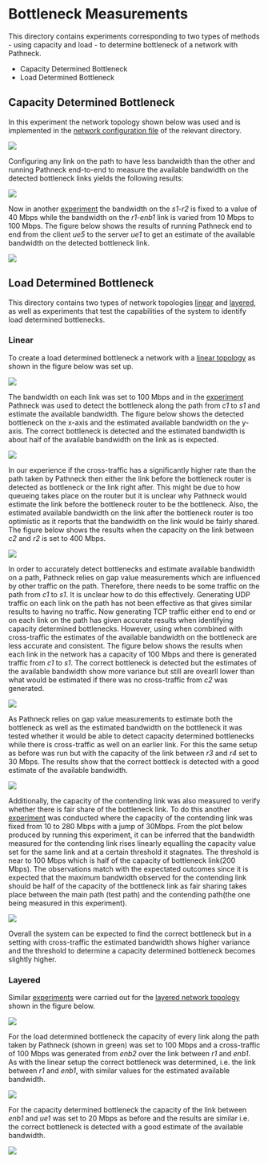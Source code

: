 # Bottleneck Measurements
This directory contains experiments corresponding to two types of methods - using capacity and load - to determine bottleneck of a network with Pathneck.
- Capacity Determined Bottleneck
- Load Determined Bottleneck

## Capacity Determined Bottleneck
In this experiment the network topology shown below was
used and is implemented in the 
[network configuration file](./capacity-determined-bottleneck/layered-network/real_world-bw-limited.py)
of the relevant directory.

![](../../measurements/graphs/layered-topology.png)

Configuring any link on the path to have less bandwidth
than the other and running Pathneck end-to-end to measure
the available bandwidth on the detected bottleneck links
yields the following results:

![](../../measurements/bottleneck/capacity/pathneck-bandwidth-measurements-real-world.png)


Now in another [experiment](./capacity-determined-bottleneck/layered-network/real-world-experiment-bw-limited.py)
the bandwidth on the *s1-r2* is fixed to a value of 40 Mbps while the bandwidth 
on the *r1-enb1* link is varied from 10 Mbps to 100 Mbps. The figure below
shows the results of running Pathneck end to end from the client
*ue5* to the server *ue1* to get an estimate of the available bandwidth on the
detected bottleneck link.

![](../../measurements/bottleneck/capacity/pathneck-bandwidth-measurements-surpass-bw.png)

## Load Determined Bottleneck
This directory contains two types of network topologies [linear](../topologies/linear.py)
and [layered](load-determined-bottleneck/layered-network/real_world-load-determined.py), as well as experiments that test the capabilities of the system
to identify load determined bottlenecks.

### Linear
To create a load determined bottleneck a network with a [linear topology](../topologies/linear.py)
as shown in the figure below was set up.

![](../../measurements/graphs/linear.png)

The bandwidth on each link was set to 100 Mbps and in the [experiment](load-determined-bottleneck/linear-network/pathneck-bw-measurements.py)
Pathneck was used to detect the bottleneck along the path from *c1* to *s1*
and estimate the available bandwidth. The figure below shows
the detected bottleneck on the x-axis and the estimated available
bandwidth on the y-axis. The correct bottleneck is detected and
the estimated bandwidth is about half of the available bandwidth
on the link as is expected.

![](../../measurements/bottleneck/load/pathneck-boxplot-100.png)

In our experience if the cross-traffic has a significantly higher
rate than the path taken by Pathneck then either the link before
the bottleneck router is detected as bottleneck or the link right
after. This might be due to how queueing takes place on the router
but it is unclear why Pathneck would estimate the link before the 
bottleneck router to be the bottleneck. Also, the estimated available
bandwidth on the link after the bottleneck router is too
optimistic as it reports that the bandwidth on the link
would be fairly shared. The figure below shows the results when the capacity
on the link between *c2* and *r2* is set to 400 Mbps.

![](../../measurements/bottleneck/load/pathneck-boxplot-400.png)

In order to accurately detect bottlenecks and estimate available
bandwidth on a path, Pathneck relies on gap value measurements
which are influenced by other traffic on the path. Therefore,
there needs to be some traffic on the path from *c1* to *s1*.
It is unclear how to do this effectively. Generating UDP traffic
on each link on the path has not been effective as that gives
similar results to having no traffic. Now generating TCP traffic
either end to end or on each link on the path has given accurate
results when identifying capacity determined bottlenecks. However, 
using when combined with cross-traffic the estimates of the 
available bandwidth on the bottleneck are less accurate and 
consistent. The figure below shows the results when each link
in the network has a capacity of 100 Mbps and there is generated
traffic from *c1* to *s1*. The correct bottleneck is detected
but the estimates of the available bandwidth show more variance
but still are ovearll lower than what would be estimated if there was
no cross-traffic from *c2* was generated.

![](../../measurements/bottleneck/load/pathneck-boxplot-100-background.png)

As Pathneck relies on gap value measurements to estimate
both the bottleneck as well as the estimated bandwidth
on the bottleneck it was tested whether it would be able
to detect capacity determined bottlenecks while there
is cross-traffic as well on an earlier link. For this the
same setup as before was run but with the capacity of the 
link between *r3* and *r4* set to 30 Mbps. The results 
show that the correct bottleck is detected 
with a good estimate of the available bandwidth.

![](../../measurements/bottleneck/load/pathneck-boxplot-linear-cap30.png)

Additionally, the capacity of the contending link was also measured to verify whether there is fair share of the bottleneck link. To do this another [experiment](./load-determined-bottleneck/linear-network/iperf_bw_measurement.py) was conducted where the capacity of the contending link was fixed from 10 to 280 Mbps with a jump of 30Mbps. From the plot below produced by running this experiment, it can be inferred that the bandwidth measured for the contending link rises linearly equalling the capacity value set for the same link and at a certain threshold it stagnates. The threshold is near to 100 Mbps which is half of the capacity of bottleneck link(200 Mbps). The observations match with the expectated outcomes since it is expected that the maximum bandwidth observed for the contending link should be half of the capacity of the bottleneck link as fair sharing takes place between the main path (test path) and the contending path(the one being measured in this experiment).

![](../../measurements/bottleneck/load/iperf-bandwidth-measurements.png)

Overall the system can be expected to find the correct bottleneck
but in a setting with cross-traffic the estimated bandwidth
shows higher variance and the threshold to determine a capacity determined
bottleneck becomes slightly higher.

### Layered
Similar [experiments](./load-determined-bottleneck/layered-network/real-world-experiment-load-determined.py)
were carried out for the [layered network topology](./load-determined-bottleneck/layered-network/real_world-load-determined.py)
shown in the figure below.

![](../../measurements/graphs/layered-load-topology.png)

For the load determined bottleneck the capacity of every
link along the path taken by Pathneck (shown in green)
was set to 100 Mbps and a cross-traffic of 100 Mbps
was generated from *enb2* over the link between *r1* and
*enb1*. As with the linear setup the correct
bottleneck was determined, i.e. the link between *r1* and *enb1*,
with similar values for the estimated available bandwidth.

![](../../measurements/bottleneck/load/pathneck-boxplot-real-world-load100.png)

For the capacity determined bottleneck the capacity of the
link between *enb1* and *ue1* was set to 20 Mbps as before
and the results are similar i.e. the correct bottleneck is
detected with a good estimate of the available bandwidth.

![](../../measurements/bottleneck/load/pathneck-boxplot-20-cap.png)